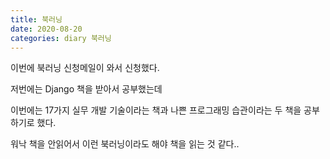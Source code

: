 ```yaml
---
title: 북러닝
date: 2020-08-20
categories: diary 북러닝
---
```

이번에 북러닝 신청메일이 와서 신청했다.

저번에는 Django 책을 받아서 공부했는데

이번에는 17가지 실무 개발 기술이라는 책과 나쁜 프로그래밍 습관이라는 두 책을 공부하기로 했다.

워낙 책을 안읽어서 이런 북러닝이라도 해야 책을 읽는 것 같다..
